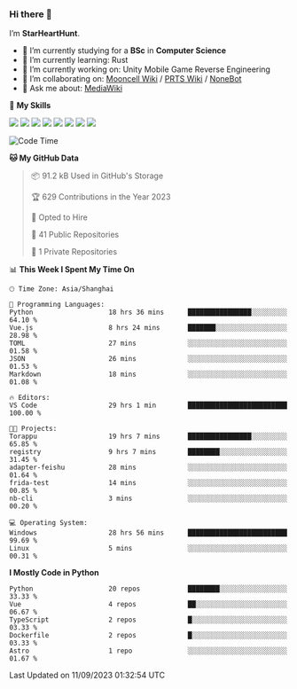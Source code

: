 ### Hi there 👋

I’m **StarHeartHunt**.

- 🏫 I’m currently studying for a **BSc** in **Computer Science**
- 🌱 I’m currently learning: Rust
- 🔭 I’m currently working on: Unity Mobile Game Reverse Engineering
- 👯 I’m collaborating on: [Mooncell Wiki](https://fgo.wiki/) / [PRTS Wiki](http://prts.wiki/) / [NoneBot](https://github.com/nonebot)
- 💬 Ask me about: [MediaWiki](https://www.mediawiki.org)

🌟 **My Skills**

![](https://img.shields.io/badge/-Python-3e74a2?style=flat-square&logo=Python&logoColor=fff)
![](https://img.shields.io/badge/-Node.js-339933?style=flat-square&logo=node.js&logoColor=fff)
![](https://img.shields.io/badge/-Vue-4fc08d?style=flat-square&logo=vue.js&logoColor=fff)
![](https://img.shields.io/badge/-React-2d98ce?style=flat-square&logo=React&logoColor=fff)
![](https://img.shields.io/badge/-TypeScript-3178C6?style=flat-square&logo=TypeScript&logoColor=fff)
![](https://img.shields.io/badge/-Docker-2496ED?style=flat-square&logo=Docker&logoColor=fff)
![](https://img.shields.io/badge/-Linux-000000?style=flat-square&logo=Linux&logoColor=fff)
![](https://img.shields.io/badge/-Dotnet-512bd4?style=flat-square&logo=.net&logoColor=fff)

<!--START_SECTION:waka-->
![Code Time](http://img.shields.io/badge/Code%20Time-612%20hrs%2043%20mins-blue)

**🐱 My GitHub Data** 

> 📦 91.2 kB Used in GitHub's Storage 
 > 
> 🏆 629 Contributions in the Year 2023
 > 
> 💼 Opted to Hire
 > 
> 📜 41 Public Repositories 
 > 
> 🔑 1 Private Repositories 
 > 
📊 **This Week I Spent My Time On** 

```text
🕑︎ Time Zone: Asia/Shanghai

💬 Programming Languages: 
Python                   18 hrs 36 mins      ████████████████░░░░░░░░░   64.10 % 
Vue.js                   8 hrs 24 mins       ███████░░░░░░░░░░░░░░░░░░   28.98 % 
TOML                     27 mins             ░░░░░░░░░░░░░░░░░░░░░░░░░   01.58 % 
JSON                     26 mins             ░░░░░░░░░░░░░░░░░░░░░░░░░   01.53 % 
Markdown                 18 mins             ░░░░░░░░░░░░░░░░░░░░░░░░░   01.08 % 

🔥 Editors: 
VS Code                  29 hrs 1 min        █████████████████████████   100.00 % 

🐱‍💻 Projects: 
Torappu                  19 hrs 7 mins       ████████████████░░░░░░░░░   65.85 % 
registry                 9 hrs 7 mins        ████████░░░░░░░░░░░░░░░░░   31.45 % 
adapter-feishu           28 mins             ░░░░░░░░░░░░░░░░░░░░░░░░░   01.64 % 
frida-test               14 mins             ░░░░░░░░░░░░░░░░░░░░░░░░░   00.85 % 
nb-cli                   3 mins              ░░░░░░░░░░░░░░░░░░░░░░░░░   00.20 % 

💻 Operating System: 
Windows                  28 hrs 56 mins      █████████████████████████   99.69 % 
Linux                    5 mins              ░░░░░░░░░░░░░░░░░░░░░░░░░   00.31 % 
```

**I Mostly Code in Python** 

```text
Python                   20 repos            ████████░░░░░░░░░░░░░░░░░   33.33 % 
Vue                      4 repos             ██░░░░░░░░░░░░░░░░░░░░░░░   06.67 % 
TypeScript               2 repos             █░░░░░░░░░░░░░░░░░░░░░░░░   03.33 % 
Dockerfile               2 repos             █░░░░░░░░░░░░░░░░░░░░░░░░   03.33 % 
Astro                    1 repo              ░░░░░░░░░░░░░░░░░░░░░░░░░   01.67 % 
```




 Last Updated on 11/09/2023 01:32:54 UTC
<!--END_SECTION:waka-->
